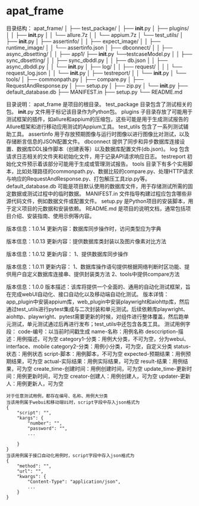 # apat_frame
目录结构：
apat_frame/
│
├── test_package/
│   ├── __init__.py
│   ├── plugins/
│   │   ├── __init__.py
│   │   └── allure.7z
│   │   └── appium.7z
│   └──  test_utils/
│       ├── __init__.py
│       ├── assertinfo/
│       │   ├── expect_image/
│       │   ├── runtime_image/
│       │   └── assertinfo.json
│       ├── dbconnect/
│       │   ├── async_dbsetting/
│       │   ├── app1/
                ├── __init__.py
                └──testcaseModel.py
│       │   ├── sync_dbsetting/
│       │   ├── sync_dbddl.py
│       │   ├── db.json
│       │   ├── async_dbddl.py
│       │   └── __init__.py
│       ├── log/
│       │   ├── request/
│       │   │   └── request_log.json
│       │   └── __init__.py
│       ├── testreport/
│       │   └── __init__.py
│       └── tools/
│           ├── commonpath.py
│           ├── compare.py
│           ├── RequestAndResponse.py
│           ├── setup.py
│           ├── zip.py
│           └── __init__.py
├── default_database.db
├── MANIFEST.in
├── setup.py
└── README.md

目录说明：
    apat_frame 是项目的根目录。
    test_package 目录包含了测试相关的包。
    __init__.py 文件用于标记该目录作为Python包。
    plugins 子目录存放了可能用于测试框架的插件，如allure和appium的压缩包，这些可能是用于生成测试报告的Allure框架和进行移动应用测试的Appium工具。
    test_utils 包含了一系列测试辅助工具。
    assertinfo 用于存放预期图像与运行时图像以进行图像比对测试，以及存储断言信息的JSON配置文件。
    dbconnect 提供了同步和异步数据库连接设置、数据库DDL操作脚本（创建表等）以及数据库配置文件(db.json)。
    log 包含请求日志相关的文件夹和初始化文件，用于记录API请求响应日志。
    testreport 初始化文件预示着该部分可能用于生成或管理测试报告。
    tools 目录下有多个实用脚本，比如处理路径的commonpath.py、数据比较的compare.py、处理HTTP请求与响应的RequestAndResponse.py、打包解压工具zip.py等。
    default_database.db 可能是项目默认使用的数据库文件，用于存储测试所需的固定数据或测试过程中的临时数据。
    MANIFEST.in 文件指导构建过程应包含哪些非源代码文件，例如数据文件或配置文件。
    setup.py 是Python项目的安装脚本，用于定义项目的元数据和安装依赖。
    README.md 是项目的说明文档，通常包括项目介绍、安装指南、使用示例等内容。


版本信息：1.0.14
更新内容：数据库同步操作时，访问类型应为字典


版本信息：1.0.13
更新内容：提供数据库类封装以及图片像素对比方法

版本信息：1.0.12
更新内容：
    1、提供数据库同步操作

版本信息：1.0.11
更新内容：
    1、数据库操作语句提供根据网络判断时区功能、提供用户自定义数据库连接串、提供封装类方法
    2、tools中提供compare方法

版本信息：1.0.0
版本描述：该库将提供一个全面的、通用的自动化测试框架，旨在完成webUI自动化、接口自动化以及移动端自动化测试。
版本详情：
    app_plugin中安装appium库，web_plugin中安装playwright和aiohttp库，然后通过test_utils进行pytest集成与二次封装和单元测试。后续依赖库playwright、aiohttp、playwright、pytest需要更新的时候，对组件进行整体覆盖，然后跑单元测试，单元测试通过后再进行发布；test_utils中还包含各类工具。
    测试用例字段：
    code-编号：以当前时间戳生成
    name-名称：用例名称
    desccription-描述：用例描述，可为空
    category1-分类：用例大分类，不可为空，分为webui、interface、mobile
    category2-分类：用例小分类，可为空，自定义分类
    status-状态：用例状态
    script-脚本：用例脚本，不可为空
    expected-预期结果：用例预期结果，可为空
    actual-实际结果：用例实际结果，可为空
    result-结果：用例结果，可为空
    create_time-创建时间：用例创建时间，可为空
    update_time-更新时间：用例更新时间，可为空
    creator-创建人：用例创建人，可为空
    updater-更新人：用例更新人，可为空


    对于任意测试用例，都存在编号、名称、用例大分类
    当该用例属于webui和移动端Ui时，script字段中存入json格式为
    {
        "script": "",
        "kargs": {
            "number": "",
            "password": "",
            ...

        }
    }
    当该用例属于接口自动化用例时，script字段中存入json格式为
    {
        "method": "",
        "url": "",
        "kwargs": {
            "Content-Type": "application/json",
            ...
        }
    }
